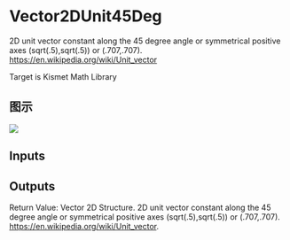# Vector2DUnit45Deg

2D unit vector constant along the 45 degree angle or symmetrical positive axes (sqrt(.5),sqrt(.5)) or (.707,.707). https://en.wikipedia.org/wiki/Unit_vector

Target is Kismet Math Library

## 图示

![]($-20221218-19590147.png)

## Inputs

## Outputs

Return Value: Vector 2D Structure. 2D unit vector constant along the 45 degree angle or symmetrical positive axes (sqrt(.5),sqrt(.5)) or (.707,.707). https://en.wikipedia.org/wiki/Unit_vector.

